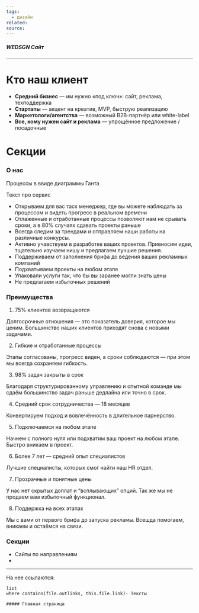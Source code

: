 ```yaml
---
tags:
  - дизайн
related: 
source:
---
```

##### WEDSGN Сайт
---


# Кто наш клиент
- **Средний бизнес** — им нужно «под ключ»: сайт, реклама, техподдержка
- **Стартапы** — акцент на креатив, MVP, быструю реализацию    
- **Маркетологи/агентства** — возможный B2B-партнёр или white-label    
- **Все, кому нужен сайт и реклама** — упрощённое предложение / посадочные

# Секции
### О нас
Процессы в ввиде диаграммы Ганта

Текст про сервис
- Открываем для вас таск менеджер, где вы можете наблюдать за процессом и видеть прогресс в реальном времени
- Отлаженные и отработанные процессы позволяют нам не срывать сроки, а в 80% случаях сдавать проекты раньше
- Всегда следим за трендами и отправляем наши работы на различные конкурсы.
- Активно учавствуем в разработке ваших проектов. Привносим идеи, тщательно изучаем нишу и предлагаем лучшие решения.
- Поддерживаем от заполнения брифа до ведения ваших рекламных компаний
- Подхватываем проекты на любом этапе
- Упаковали услуги так, что бы вы заранее могли знать цены
- Не предлагаем избыточных решений


### Преимущества
1. 75% клиентов возвращаются

Долгосрочные отношения — это показатель доверия, которое мы ценим. Большинство наших клиентов приходят снова с новыми задачами.

2. Гибкие и отработанные процессы

Этапы согласованы, прогресс виден, а сроки соблюдаются — при этом мы всегда сохраняем гибкость.

3. 98% задач закрыты в срок

Благодаря структурированному управлению и опытной команде мы сдаём большинство задач раньше дедлайна или точно в срок.

4. Средний срок сотрудничества — 18 месяцев

Конвертируем подход и вовлечённость в длительное парнерство.

5. Подключаемся на любом этапе

Начнем с полного нуля или подхватим ваш проект на любом этапе. Быстро вникаем в проект.

6. Более 7 лет — средний опыт специалистов

Лучшие специалисты, которых смог найти наш HR отдел.

7. Прозрачные и понятные цены

У нас нет скрытых доплат и “всплывающих” опций. Так же мы не продаем вам избыточный функционал.

8. Поддержка на всех этапах

Мы с вами от первого брифа до запуска рекламы. Всешда помогаем, вникаем и остаёмся на связи.


### Секции
- Сайты по направлениям
- 
---
На нее ссылаются:
```dataview
list
where contains(file.outlinks, this.file.link)- Тексты

##### Главная страница
